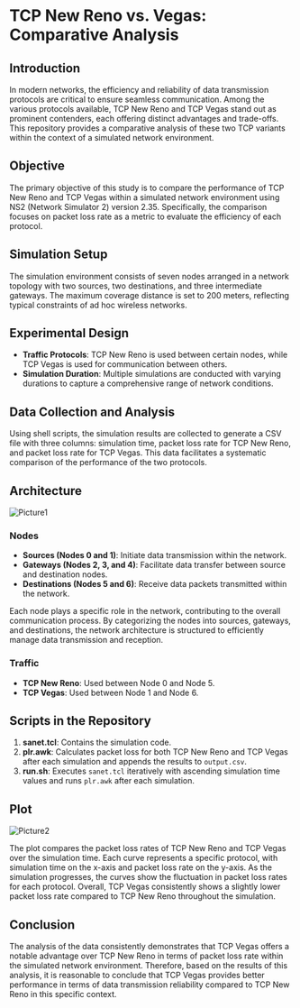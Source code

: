# TCP New Reno vs. Vegas: Comparative Analysis

## Introduction

In modern networks, the efficiency and reliability of data transmission protocols are critical to ensure seamless communication. Among the various protocols available, TCP New Reno and TCP Vegas stand out as prominent contenders, each offering distinct advantages and trade-offs. This repository provides a comparative analysis of these two TCP variants within the context of a simulated network environment.

## Objective

The primary objective of this study is to compare the performance of TCP New Reno and TCP Vegas within a simulated network environment using NS2 (Network Simulator 2) version 2.35. Specifically, the comparison focuses on packet loss rate as a metric to evaluate the efficiency of each protocol.

## Simulation Setup

The simulation environment consists of seven nodes arranged in a network topology with two sources, two destinations, and three intermediate gateways. The maximum coverage distance is set to 200 meters, reflecting typical constraints of ad hoc wireless networks.

## Experimental Design

- **Traffic Protocols**: TCP New Reno is used between certain nodes, while TCP Vegas is used for communication between others.
- **Simulation Duration**: Multiple simulations are conducted with varying durations to capture a comprehensive range of network conditions.

## Data Collection and Analysis

Using shell scripts, the simulation results are collected to generate a CSV file with three columns: simulation time, packet loss rate for TCP New Reno, and packet loss rate for TCP Vegas. This data facilitates a systematic comparison of the performance of the two protocols.

## Architecture
![Picture1](https://github.com/RedDawnMaster/TCP_NewReno_vs_Vegas_SANET/assets/100841318/d268d584-aede-4f30-b059-fad0ed37178f)

### Nodes
- **Sources (Nodes 0 and 1)**: Initiate data transmission within the network.
- **Gateways (Nodes 2, 3, and 4)**: Facilitate data transfer between source and destination nodes.
- **Destinations (Nodes 5 and 6)**: Receive data packets transmitted within the network.

Each node plays a specific role in the network, contributing to the overall communication process. By categorizing the nodes into sources, gateways, and destinations, the network architecture is structured to efficiently manage data transmission and reception.

### Traffic
- **TCP New Reno**: Used between Node 0 and Node 5.
- **TCP Vegas**: Used between Node 1 and Node 6.

## Scripts in the Repository

1. **sanet.tcl**: Contains the simulation code.
2. **plr.awk**: Calculates packet loss for both TCP New Reno and TCP Vegas after each simulation and appends the results to `output.csv`.
3. **run.sh**: Executes `sanet.tcl` iteratively with ascending simulation time values and runs `plr.awk` after each simulation.

## Plot
![Picture2](https://github.com/RedDawnMaster/TCP_NewReno_vs_Vegas_SANET/assets/100841318/e4752102-9564-4569-9850-e47504c288c3)

The plot compares the packet loss rates of TCP New Reno and TCP Vegas over the simulation time. Each curve represents a specific protocol, with simulation time on the x-axis and packet loss rate on the y-axis. As the simulation progresses, the curves show the fluctuation in packet loss rates for each protocol. Overall, TCP Vegas consistently shows a slightly lower packet loss rate compared to TCP New Reno throughout the simulation.

## Conclusion

The analysis of the data consistently demonstrates that TCP Vegas offers a notable advantage over TCP New Reno in terms of packet loss rate within the simulated network environment. Therefore, based on the results of this analysis, it is reasonable to conclude that TCP Vegas provides better performance in terms of data transmission reliability compared to TCP New Reno in this specific context.
